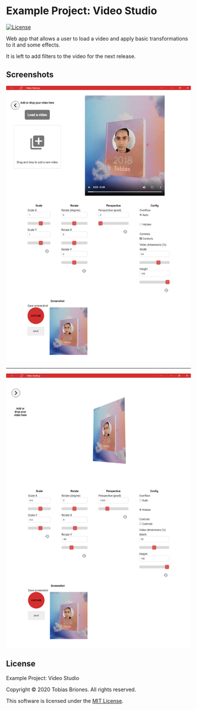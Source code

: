 # Example Project: Video Studio
[![License](https://img.shields.io/github/license/TobiasBriones/example.programming.video-processing.web.video-studio-js)](https://github.com/TobiasBriones/example.programming.video-processing.web.video-studio-js/blob/master/LICENSE)

Web app that allows a user to load a video and apply basic transformations to it and some effects.

It is left to add filters to the video for the next release.

## Screenshots
![Screenshot 1](https://raw.githubusercontent.com/TobiasBriones/images-nl/master/example-projects/example.programming.video-processing.web.video-studio-js/screenshot-1.png)

---

![Screenshot 2](https://raw.githubusercontent.com/TobiasBriones/images-nl/master/example-projects/example.programming.video-processing.web.video-studio-js/screenshot-2.png)

## License
Example Project: Video Studio

Copyright © 2020 Tobias Briones. All rights reserved.

This software is licensed under the [MIT License](https://github.com/TobiasBriones/example.programming.video-processing.web.video-studio-js/blob/master/LICENSE).
